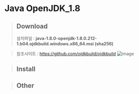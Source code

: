 # Java OpenJDK_1.8

> ## Download
> 설치파일 : __java-1.8.0-openjdk-1.8.0.212-1.b04.ojdkbuild.windows.x86_64.msi (sha256)__

>   참조사이트 : https://github.com/ojdkbuild/ojdkbuild
>   ![image](https://user-images.githubusercontent.com/51815947/59498068-9e7edf00-8ecf-11e9-88d6-fcec3efe1bb9.png)





> ## Install

> ## Other
